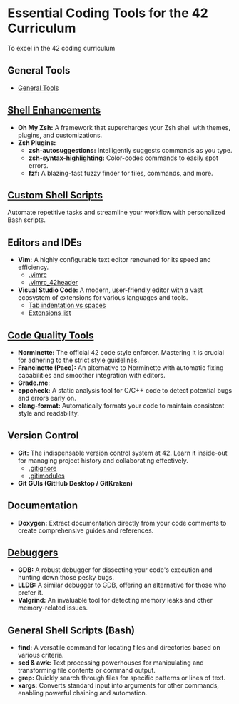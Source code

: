 # Essential Coding Tools for the 42 Curriculum

To excel in the 42 coding curriculum

## General Tools
- [General Tools](General.md)

## [Shell Enhancements](shell.md)

- **Oh My Zsh:** A framework that supercharges your Zsh shell with themes, plugins, and customizations.
- **Zsh Plugins:**
    - **zsh-autosuggestions:** Intelligently suggests commands as you type.
    - **zsh-syntax-highlighting:** Color-codes commands to easily spot errors.
    - **fzf:** A blazing-fast fuzzy finder for files, commands, and more.
## **[Custom Shell Scripts ](Scripts.md)** 
Automate repetitive tasks and streamline your workflow with personalized Bash scripts.

## Editors and IDEs

- **Vim:** A highly configurable text editor renowned for its speed and efficiency.
	- [.vimrc](p.vimrc.md)
	- [.vimrc_42header](p.vimrc_42header.md)
- **Visual Studio Code:** A modern, user-friendly editor with a vast ecosystem of extensions for various languages and tools.
	- [Tab indentation vs spaces](VSCode.md)
	- [Extensions list](ExtList.md)

## [Code Quality Tools](CodeQuality.md)

- **Norminette:** The official 42 code style enforcer. Mastering it is crucial for adhering to the strict style guidelines.
- **Francinette (Paco):** An alternative to Norminette with automatic fixing capabilities and smoother integration with editors.
- **Grade.me**:
- **cppcheck:** A static analysis tool for C/C++ code to detect potential bugs and errors early on.
- **clang-format:** Automatically formats your code to maintain consistent style and readability.

## Version Control

- **Git:** The indispensable version control system at 42. Learn it inside-out for managing project history and collaborating effectively.
	- [.gitignore](p.gitignore.md)
	- [.gitimodules](p.gitmodules.md)
- **Git GUIs (GitHub Desktop / GitKraken)**

## Documentation

- **Doxygen:** Extract documentation directly from your code comments to create comprehensive guides and references.

## [Debuggers ](debugger.md)

- **GDB:** A robust debugger for dissecting your code's execution and hunting down those pesky bugs.
- **LLDB:** A similar debugger to GDB, offering an alternative for those who prefer it.
- **Valgrind:** An invaluable tool for detecting memory leaks and other memory-related issues.

## General Shell Scripts (Bash)

- **find:** A versatile command for locating files and directories based on various criteria.
- **sed & awk:** Text processing powerhouses for manipulating and transforming file contents or command output.
- **grep:** Quickly search through files for specific patterns or lines of text.
- **xargs:** Converts standard input into arguments for other commands, enabling powerful chaining and automation.
